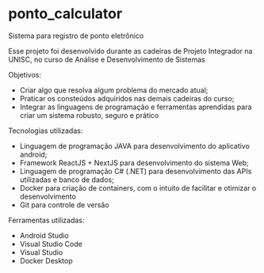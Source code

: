 # ponto_calculator
Sistema para registro de ponto eletrônico

Esse projeto foi desenvolvido durante as cadeiras de Projeto Integrador na UNISC, no curso de Análise e Desenvolvimento de Sistemas

Objetivos:
- Criar algo que resolva algum problema do mercado atual;
- Praticar os consteúdos adquiridos nas demais cadeiras do curso;
- Integrar as linguagens de programação e ferramentas aprendidas para criar um sistema robusto, seguro e prático

Tecnologias utilizadas:
- Linguagem de programação JAVA para desenvolvimento do aplicativo android;
- Framework ReactJS + NextJS para desenvolvimento do sistema Web;
- Linguagem de programação C# (.NET) para desenvolvimento das APIs utilizadas e banco de dados;
- Docker para criação de containers, com o intuito de facilitar e otimizar o desenvolvimento
- Git para controle de versão

Ferramentas utilizadas:
- Android Studio
- Visual Studio Code
- Visual Studio
- Docker Desktop
